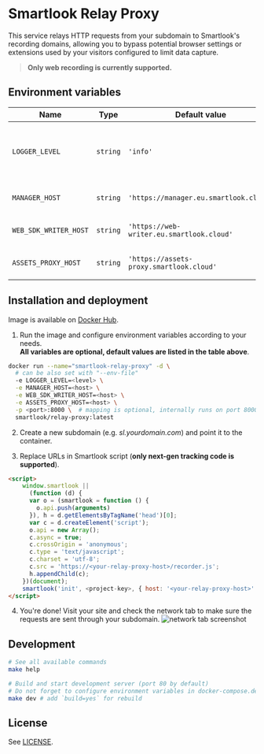 # Smartlook Relay Proxy

This service relays HTTP requests from your subdomain to
Smartlook's recording domains, allowing you to bypass potential
browser settings or extensions used by your visitors configured to limit data capture.

> **Only web recording is currently supported.**

## Environment variables

| Name                  | Type     | Default value                             | Description                                                         |
| --------------------- | -------- | ----------------------------------------- | ------------------------------------------------------------------- |
| `LOGGER_LEVEL`        | `string` | `'info'`                                  | One of `trace`, `debug`, `info`, `warn`, `error`, `fatal`, `silent` |
| `MANAGER_HOST`        | `string` | `'https://manager.eu.smartlook.cloud'`    | Smartlook Manager host                                              |
| `WEB_SDK_WRITER_HOST` | `string` | `'https://web-writer.eu.smartlook.cloud'` | Smartlook Web Writer host                                           |
| `ASSETS_PROXY_HOST`   | `string` | `'https://assets-proxy.smartlook.cloud'`  | Smartlook Assets Proxy host                                         |

## Installation and deployment

Image is available on [Docker Hub](https://hub.docker.com/r/smartlook/relay-proxy).

1. Run the image and configure environment variables according to your needs.  
   **All variables are optional, default values are listed in the table above**.

```sh
docker run --name="smartlook-relay-proxy" -d \
  # can be also set with "--env-file"
  -e LOGGER_LEVEL=<level> \
  -e MANAGER_HOST=<host> \
  -e WEB_SDK_WRITER_HOST=<host> \
  -e ASSETS_PROXY_HOST=<host> \
  -p <port>:8000 \  # mapping is optional, internally runs on port 8000
  smartlook/relay-proxy:latest
```

2. Create a new subdomain (e.g. _sl.yourdomain.com_) and point it to the container.

3. Replace URLs in Smartlook script (**only next-gen tracking code is supported**).

```html
<script>
	window.smartlook ||
	  (function (d) {
	  var o = (smartlook = function () {
	    o.api.push(arguments)
	  }), h = d.getElementsByTagName('head')[0];
	  var c = d.createElement('script');
	  o.api = new Array();
	  c.async = true;
	  c.crossOrigin = 'anonymous';
	  c.type = 'text/javascript';
	  c.charset = 'utf-8';
	  c.src = 'https://<your-relay-proxy-host>/recorder.js';
	  h.appendChild(c);
	})(document);
	smartlook('init', <project-key>, { host: '<your-relay-proxy-host>' });
</script>
```

4. You're done! Visit your site and check the network tab to make sure the requests are sent through your subdomain.
   ![network tab screenshot](https://raw.githubusercontent.com/smartlook/smartlook-relay-proxy/main/network.png)

## Development

```sh
# See all available commands
make help

# Build and start development server (port 80 by default)
# Do not forget to configure environment variables in docker-compose.dev.yml
make dev # add `build=yes` for rebuild
```

## License

See [LICENSE](LICENSE).
